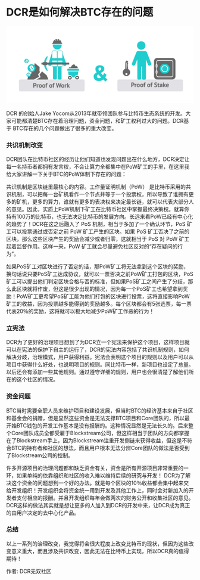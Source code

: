 # DCR是如何解决BTC存在的问题

![logo](img/btc_dcr/pos_pow.jpeg )

DCR 的创始人Jake Yocom从2013年就带领团队参与比特币生态系统的开发。大家可能都清楚BTC存在着治理问题，资金问题，和矿工权利过大的问题。DCR基于 BTC存在的几个问题做出了很多的重大改变。

### 共识机制改变

DCR团队在比特币社区的经历让他们知道也发现问题出在什么地方，DCR决定让每一名持币者都拥有发言权，不会让算力全都集中在PoW矿工的手里，在这里我给大家讲解一下关于BTC的PoW体制下存在的问题：

共识机制是区块链里最核心的内容。工作量证明机制（PoW） 是比特币采用的共识机制，可以把每一台矿机看作一个节点并等于一个投票权，所以导致了谁拥有更多的矿机，更多的算力，谁就有更多的表决权来决定最长链，就可以代表大部分人的意见。因此，实质上PoW机制下矿工在比特币社区中掌握最终决策权。就算你持有100万的比特币，也无法决定比特币的发展方向。长远来看PoW已经有中心化的趋势了！DCR在这之后融入了 PoS 机制，相当于多加了一个确认环节，PoS 矿工可以投票通过或否定之前 PoW 矿工产生的区块。如果 PoS 矿工否决了之前的区块，那么这些区块产生的奖励会减少或者归零，这就相当于 PoS 对 PoW 矿工起着监督作用。这样一来，PoW 矿工就会尽量避免社区反对的“存在疑问的行为”。

如果PoS矿工对区块进行了否定的话，那PoW矿工将无法拿到这个区块的奖励，换句话说只要PoS矿工达成协议，就可以一票否决之前PoW矿工打包的区块，PoS矿工可以提出他们判定区块合格与否的标准，但如果PoS矿工之间产生了分歧，那么此区块就将作废，但这是很少出现的情况，因为每一个PoS矿工也希望拿到奖励！PoW矿工更希望PoS矿工能为他们打包的区块进行投票，这将直接影响PoW矿工的收益，因为投票越多能得到的奖励越多。每个区块都会有5张选票，每一票代表20％的奖励，这将就可以极大地减少PoW矿工作恶的行为！

### 立宪法

DCR为了更好的治理项目想到了为DCR立一个宪法来保护这个项目，这样项目就可以在宪法的保护下自主的运行了，DCR的宪法内容包括了共识机制规则，如何解决分歧，治理模式，用户获得利益。宪法会表明这个项目的规则以及用户可以从项目中获得什么好处，也说明项目的规则。同比特币一样，新项目也设定了总量。以后还会有添加一些其他规则。通过遵守详细的规则，用户也会很清楚了解他们所在的这个社区的情况。

### 资金问题

BTC当时需要全职人员来维护项目和建设发展，但当时BTC的经济基本来自于社区和基金会的捐赠，但是显然这些资金是无法支撑BTC项目和Core团队的，所以最开始BTC钱包的开发工作基本是没有报酬的。这种情况显然是无法长久的。后来整个Core团队成员全都受雇于Blockstream公司，但这样相当于团队的方向都掌握在了Blockstream手上，因为Blockstream注重开发侧链来获得收益，但这是不符合BTC的持有者和社区的想法，而且用户根本无法分辨Core团队的做法是否受到了Blockstream公司的控制。

许多开源项目的治理问题都和缺乏资金有关，资金是所有开源项目非常重要的一环，如果单纯的依靠组织和社区的收入难以维持后续的研究与开发！ DCR为了解决这个资金的问题想到一个好的办法。就是每个区块的10％收益都会集中起来交给开发组织！开发组织会将资金统一用到开发及其他工作上，同时会对新加入的开发者支付相应的报酬。并且开发组织每年会做两次的财务公开和收集社区的意见。DCR这样的做法其实就是想让更多的人加入到DCR的开发中来，让DCR成为真正的由用户决定的去中心化产品。

### 总结

以上一系列的治理改变，我觉得将会很大程度上改变比特币的现状，但因为这些改变意义重大，而且涉及共识改变，因此无法在比特币上实现，所以DCR真的值得期待！

作者: DCR无双社区